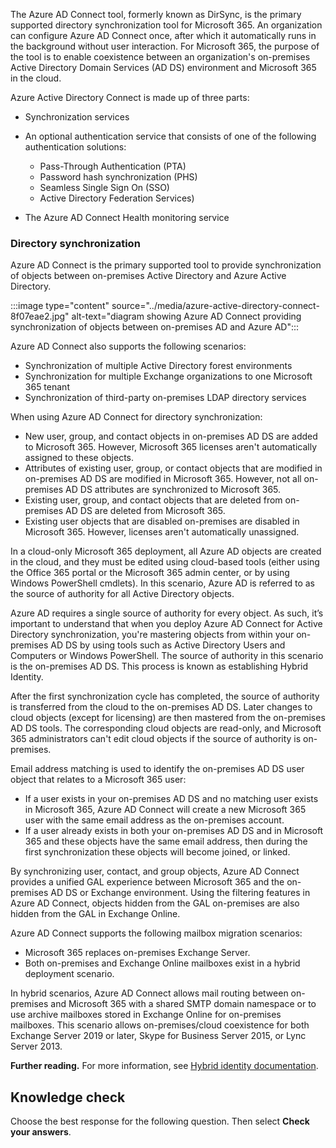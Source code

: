 The Azure AD Connect tool, formerly known as DirSync, is the primary supported directory synchronization tool for Microsoft 365. An organization can configure Azure AD Connect once, after which it automatically runs in the background without user interaction. For Microsoft 365, the purpose of the tool is to enable coexistence between an organization's on-premises Active Directory Domain Services (AD DS) environment and Microsoft 365 in the cloud.

Azure Active Directory Connect is made up of three parts:

 -  Synchronization services
 -  An optional authentication service that consists of one of the following authentication solutions:
    
     -  Pass-Through Authentication (PTA)
     -  Password hash synchronization (PHS)
     -  Seamless Single Sign On (SSO)
     -  Active Directory Federation Services)
 -  The Azure AD Connect Health monitoring service

### Directory synchronization

Azure AD Connect is the primary supported tool to provide synchronization of objects between on-premises Active Directory and Azure Active Directory.

:::image type="content" source="../media/azure-active-directory-connect-8f07eae2.jpg" alt-text="diagram showing Azure AD Connect providing synchronization of objects between on-premises AD and Azure AD":::


Azure AD Connect also supports the following scenarios:

 -  Synchronization of multiple Active Directory forest environments
 -  Synchronization for multiple Exchange organizations to one Microsoft 365 tenant
 -  Synchronization of third-party on-premises LDAP directory services

When using Azure AD Connect for directory synchronization:

 -  New user, group, and contact objects in on-premises AD DS are added to Microsoft 365. However, Microsoft 365 licenses aren't automatically assigned to these objects.
 -  Attributes of existing user, group, or contact objects that are modified in on-premises AD DS are modified in Microsoft 365. However, not all on-premises AD DS attributes are synchronized to Microsoft 365.
 -  Existing user, group, and contact objects that are deleted from on-premises AD DS are deleted from Microsoft 365.
 -  Existing user objects that are disabled on-premises are disabled in Microsoft 365. However, licenses aren't automatically unassigned.

In a cloud-only Microsoft 365 deployment, all Azure AD objects are created in the cloud, and they must be edited using cloud-based tools (either using the Office 365 portal or the Microsoft 365 admin center, or by using Windows PowerShell cmdlets). In this scenario, Azure AD is referred to as the source of authority for all Active Directory objects.

Azure AD requires a single source of authority for every object. As such, it’s important to understand that when you deploy Azure AD Connect for Active Directory synchronization, you're mastering objects from within your on-premises AD DS by using tools such as Active Directory Users and Computers or Windows PowerShell. The source of authority in this scenario is the on-premises AD DS. This process is known as establishing Hybrid Identity.

After the first synchronization cycle has completed, the source of authority is transferred from the cloud to the on-premises AD DS. Later changes to cloud objects (except for licensing) are then mastered from the on-premises AD DS tools. The corresponding cloud objects are read-only, and Microsoft 365 administrators can't edit cloud objects if the source of authority is on-premises.

Email address matching is used to identify the on-premises AD DS user object that relates to a Microsoft 365 user:

 -  If a user exists in your on-premises AD DS and no matching user exists in Microsoft 365, Azure AD Connect will create a new Microsoft 365 user with the same email address as the on-premises account.
 -  If a user already exists in both your on-premises AD DS and in Microsoft 365 and these objects have the same email address, then during the first synchronization these objects will become joined, or linked.

By synchronizing user, contact, and group objects, Azure AD Connect provides a unified GAL experience between Microsoft 365 and the on-premises AD DS or Exchange environment. Using the filtering features in Azure AD Connect, objects hidden from the GAL on-premises are also hidden from the GAL in Exchange Online.

Azure AD Connect supports the following mailbox migration scenarios:

 -  Microsoft 365 replaces on-premises Exchange Server.
 -  Both on-premises and Exchange Online mailboxes exist in a hybrid deployment scenario.

In hybrid scenarios, Azure AD Connect allows mail routing between on-premises and Microsoft 365 with a shared SMTP domain namespace or to use archive mailboxes stored in Exchange Online for on-premises mailboxes. This scenario allows on-premises/cloud coexistence for both Exchange Server 2019 or later, Skype for Business Server 2015, or Lync Server 2013.

**Further reading.** For more information, see [Hybrid identity documentation](/azure/active-directory/hybrid?azure-portal=true).

## Knowledge check

Choose the best response for the following question. Then select **Check your answers**.